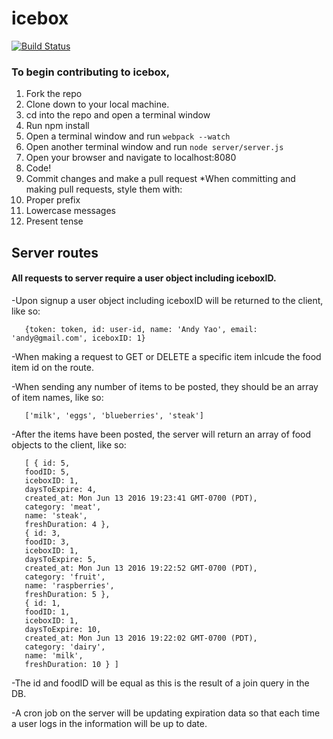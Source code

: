 # icebox
[![Build Status](https://travis-ci.org/ColdForge/icebox.svg?branch=dev)](https://travis-ci.org/ColdForge/icebox)
### To begin contributing to icebox,

1. Fork the repo
2. Clone down to your local machine.
3. cd into the repo and open a terminal window
4. Run npm install
5. Open a terminal window and run ```webpack --watch```
6. Open another terminal window and run ```node server/server.js```
7. Open your browser and navigate to localhost:8080
8. Code!
9. Commit changes and make a pull request
  *When committing and making pull requests, style them with:
  1. Proper prefix
  2. Lowercase messages
  3. Present tense  


## Server routes

#### All requests to server require a user object including iceboxID.

-Upon signup a user object including iceboxID will be returned to the client,
 like so:

 ```
    {token: token, id: user-id, name: 'Andy Yao', email: 'andy@gmail.com', iceboxID: 1}
 ```

-When making a request to GET or DELETE a specific item
 inlcude the food item id on the route.

-When sending any number of items to be posted, they should 
 be an array of item names, like so:

 ```
    ['milk', 'eggs', 'blueberries', 'steak']
 ```

-After the items have been posted, the server will return an array
 of food objects to the client, like so:

 ```
    [ { id: 5,
    foodID: 5,
    iceboxID: 1,
    daysToExpire: 4,
    created_at: Mon Jun 13 2016 19:23:41 GMT-0700 (PDT),
    category: 'meat',
    name: 'steak',
    freshDuration: 4 },
    { id: 3,
    foodID: 3,
    iceboxID: 1,
    daysToExpire: 5,
    created_at: Mon Jun 13 2016 19:22:52 GMT-0700 (PDT),
    category: 'fruit',
    name: 'raspberries',
    freshDuration: 5 },
    { id: 1,
    foodID: 1,
    iceboxID: 1,
    daysToExpire: 10,
    created_at: Mon Jun 13 2016 19:22:02 GMT-0700 (PDT),
    category: 'dairy',
    name: 'milk',
    freshDuration: 10 } ]
 ```

-The id and foodID will be equal as this is the result of a join query in the DB.

-A cron job on the server will be updating expiration data so that each time
 a user logs in the information will be up to date.


